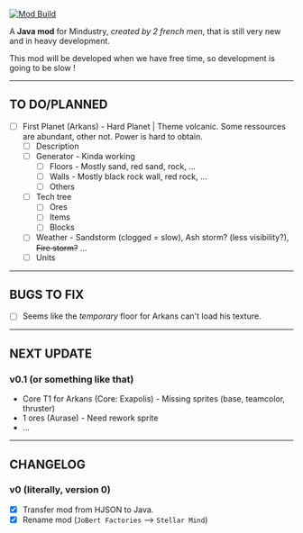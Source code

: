 [![Mod Build](https://github.com/HubertBDLB/Jobert_Factories/actions/workflows/build.yml/badge.svg?branch=master)](https://github.com/HubertBDLB/Jobert_Factories/actions/workflows/build.yml)


A **Java mod** for Mindustry, *created by 2 french men*, that is still very new and in heavy development.

This mod will be developed when we have free time, so development is going to be slow !


- - -
## TO DO/PLANNED

- [ ] First Planet (Arkans) - Hard Planet | Theme volcanic. Some ressources are abundant, other not. Power is hard to obtain.
    - [ ] Description
    - [ ] Generator - Kinda working
        - [ ] Floors - Mostly sand, red sand, rock, ...
        - [ ] Walls - Mostly black rock wall, red rock, ...
        - [ ] Others
    - [ ] Tech tree
       - [ ] Ores
       - [ ] Items
       - [ ] Blocks
    - [ ] Weather - Sandstorm (clogged = slow), Ash storm? (less visibility?), ~~Fire storm?~~ ...
    - [ ] Units 

- - -
## BUGS TO FIX

- [ ] Seems like the *temporary* floor for Arkans can't load his texture.


- - -
## NEXT UPDATE

### v0.1 (or something like that)
- Core T1 for Arkans (Core: Exapolis) - Missing sprites (base, teamcolor, thruster)
- 1 ores (Aurase) - Need rework sprite
- ...


- - -
## CHANGELOG

### v0 (literally, version 0)
- [X] Transfer mod from HJSON to Java.
- [X] Rename mod (`JoBert Factories` --> `Stellar Mind`)